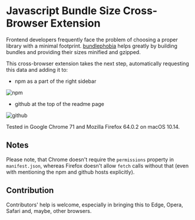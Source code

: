 # Javascript Bundle Size Cross-Browser Extension

Frontend developers frequently face the problem of choosing a proper library with a minimal footprint. [bundlephobia](https://bundlephobia.com) helps greatly by building bundles and providing their sizes minified and gzipped.

This cross-browser extension takes the next step, automatically requesting this data and adding it to:
* npm as a part of the right sidebar

![npm](https://github.com/vicrazumov/js-bundle-size/raw/master/images/npm.png)

* github at the top of the readme page

![github](https://github.com/vicrazumov/js-bundle-size/raw/master/images/github.png)

Tested in Google Chrome 71 and Mozilla Firefox 64.0.2 on macOS 10.14.

## Notes
Please note, that Chrome doesn't require the `permissions` property in `manifest.json`, whereas Firefox doesn't allow `fetch` calls without that (even with mentioning the npm and github hosts explicitly).

## Contribution
Contributors' help is welcome, especially in bringing this to Edge, Opera, Safari and, maybe, other browsers.
